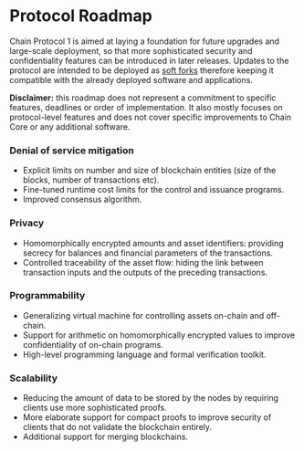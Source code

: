 # Protocol Roadmap

Chain Protocol 1 is aimed at laying a foundation for future upgrades and large-scale deployment, so that more sophisticated security and confidentiality features can be introduced in later releases. Updates to the protocol are intended to be deployed as [soft forks](whitepaper.md#8-extensibility) therefore keeping it compatible with the already deployed software and applications. 

**Disclaimer:** this roadmap does not represent a commitment to specific features, deadlines or order of implementation. It also mostly focuses on protocol-level features and does not cover specific improvements to Chain Core or any additional software.

### Denial of service mitigation

* Explicit limits on number and size of blockchain entities (size of the blocks, number  of transactions etc).
* Fine-tuned runtime cost limits for the control and issuance programs.
* Improved consensus algorithm.

### Privacy

* Homomorphically encrypted amounts and asset identifiers: providing secrecy for balances and financial parameters of the transactions.
* Controlled traceability of the asset flow: hiding the link between transaction inputs and the outputs of the preceding transactions.

### Programmability

* Generalizing virtual machine for controlling assets on-chain and off-chain.
* Support for arithmetic on homomorphically encrypted values to improve confidentiality of on-chain programs.
* High-level programming language and formal verification toolkit.

### Scalability

* Reducing the amount of data to be stored by the nodes by requiring clients use more sophisticated proofs.
* More elaborate support for compact proofs to improve security of clients that do not validate the blockchain entirely.
* Additional support for merging blockchains.

